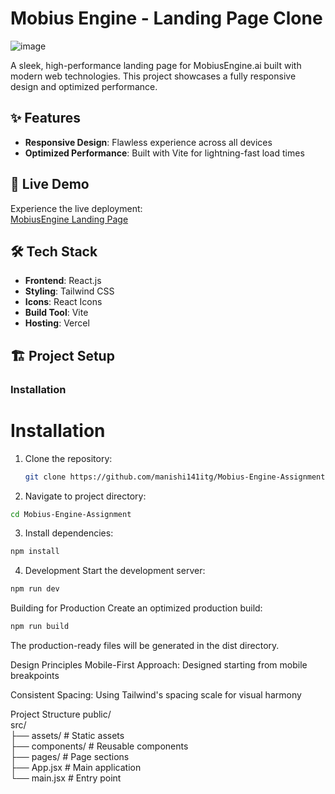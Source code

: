# Mobius Engine - Landing Page Clone

![image](https://github.com/user-attachments/assets/da2dce46-6953-46fe-bc95-d7861f0aa713)

A sleek, high-performance landing page for MobiusEngine.ai built with modern web technologies. This project showcases a fully responsive design and optimized performance.

## ✨ Features

- **Responsive Design**: Flawless experience across all devices
- **Optimized Performance**: Built with Vite for lightning-fast load times

## 🚀 Live Demo

Experience the live deployment:  
[MobiusEngine Landing Page](https://mobius-engine-assignment.vercel.app/)

## 🛠️ Tech Stack

- **Frontend**: React.js
- **Styling**: Tailwind CSS
- **Icons**: React Icons
- **Build Tool**: Vite
- **Hosting**: Vercel

## 🏗️ Project Setup


### Installation

# Installation

1. Clone the repository:
   ```bash
   git clone https://github.com/manishi141itg/Mobius-Engine-Assignment

2. Navigate to project directory:

```bash
cd Mobius-Engine-Assignment
```

3. Install dependencies:

```bash
npm install
```

4. Development
Start the development server:

``` bash
npm run dev
```


Building for Production
Create an optimized production build:

```bash
npm run build
```
The production-ready files will be generated in the dist directory.

Design Principles
Mobile-First Approach: Designed starting from mobile breakpoints

Consistent Spacing: Using Tailwind's spacing scale for visual harmony

Project Structure
public/ <br />
src/ <br />
├── assets/          # Static assets  <br />
├── components/      # Reusable components  <br />
├── pages/           # Page sections  <br />
├── App.jsx          # Main application  <br />
└── main.jsx         # Entry point  <br />
